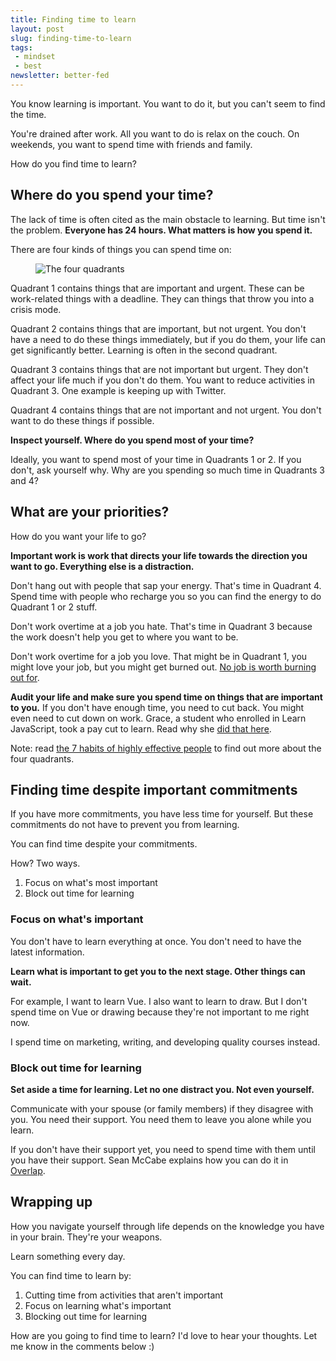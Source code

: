 ```yaml
---
title: Finding time to learn
layout: post
slug: finding-time-to-learn
tags:
 - mindset
 - best
newsletter: better-fed
---
```


You know learning is important. You want to do it, but you can't seem to find the time.

You're drained after work. All you want to do is relax on the couch. On weekends, you want to spend time with friends and family.

How do you find time to learn?

<!--more-->

## Where do you spend your time?

The lack of time is often cited as the main obstacle to learning. But time isn't the problem. **Everyone has 24 hours. What matters is how you spend it.**

There are four kinds of things you can spend time on:

<figure>
  <img src="/images/2018/finding-time/quadrants.jpg" alt="The four quadrants">
</figure>

Quadrant 1 contains things that are important and urgent. These can be work-related things with a deadline. They can things that throw you into a crisis mode.

Quadrant 2 contains things that are important, but not urgent. You don't have a need to do these things immediately, but if you do them, your life can get significantly better. Learning is often in the second quadrant.

Quadrant 3 contains things that are not important but urgent. They don't affect your life much if you don't do them. You want to reduce activities in Quadrant 3. One example is keeping up with Twitter.

Quadrant 4 contains things that are not important and not urgent. You don't want to do these things if possible.

**Inspect yourself. Where do you spend most of your time?**

Ideally, you want to spend most of your time in Quadrants 1 or 2. If you don't, ask yourself why. Why are you spending so much time in Quadrants 3 and 4?

## What are your priorities?

How do you want your life to go?

**Important work is work that directs your life towards the direction you want to go. Everything else is a distraction.**

Don't hang out with people that sap your energy. That's time in Quadrant 4. Spend time with people who recharge you so you can find the energy to do Quadrant 1 or 2 stuff.

Don't work overtime at a job you hate. That's time in Quadrant 3 because the work doesn't help you get to where you want to be.

Don't work overtime for a job you love. That might be in Quadrant 1, you might love your job, but you might get burned out. [No job is worth burning out for](https://blog.usejournal.com/just-leave-no-job-is-worth-burning-out-for-33b5644942d7).

**Audit your life and make sure you spend time on things that are important to you.** If you don't have enough time, you need to cut back. You might even need to cut down on work. Grace, a student who enrolled in Learn JavaScript, took a pay cut to learn. Read why she [did that here](https://medium.com/@graceaesnow/why-ive-taken-a-massive-pay-cut-to-study-front-end-design-development-91fd663a0dc6).

Note: read [the 7 habits of highly effective people](https://www.amazon.com/Habits-Highly-Effective-People-Powerful-ebook/dp/B01069X4H0/ref=mt_kindle?_encoding=UTF8&me=) to find out more about the four quadrants.

## Finding time despite important commitments

If you have more commitments, you have less time for yourself. But these commitments do not have to prevent you from learning.

You can find time despite your commitments.

How? Two ways.

1. Focus on what's most important
2. Block out time for learning

### Focus on what's important

You don't have to learn everything at once. You don't need to have the latest information.

**Learn what is important to get you to the next stage. Other things can wait.**

For example, I want to learn Vue. I also want to learn to draw. But I don't spend time on Vue or drawing because they're not important to me right now.

I spend time on marketing, writing, and developing quality courses instead.

### Block out time for learning

**Set aside a time for learning. Let no one distract you. Not even yourself.**

Communicate with your spouse (or family members) if they disagree with you. You need their support. You need them to leave you alone while you learn.

If you don't have their support yet, you need to spend time with them until you have their support. Sean McCabe explains how you can do it in [Overlap](http://overlapbook.com).

## Wrapping up

How you navigate yourself through life depends on the knowledge you have in your brain. They're your weapons.

Learn something every day.

You can find time to learn by:

1. Cutting time from activities that aren't important
2. Focus on learning what's important
3. Blocking out time for learning

How are you going to find time to learn? I'd love to hear your thoughts. Let me know in the comments below :)
